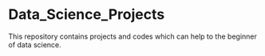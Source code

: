 # Data_Science_Projects
This repository contains projects and codes which can help to the beginner of data science.
